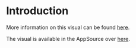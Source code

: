 # Introduction

More information on this visual can be found [here](https://medium.com/p/97a75fca21af).

The visual is available in the AppSource over [here](https://appsource.microsoft.com/en-us/product/power-bi-visuals/communicatieinbedrijf1662282648129.plotly_waterfall_chart). 
